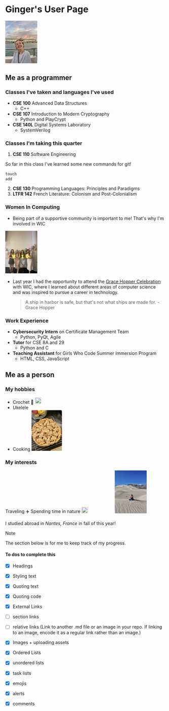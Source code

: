 # Ginger's User Page
<img src="/assets/g4smith.jpg" width=20% height=20%>

## Me as a programmer

### Classes I've taken and languages I've used
- **CSE 100** Advanced Data Structures
  - C++
- **CSE 107** Introduction to Modern Cryptography
  - Python and PlayCrypt
- **CSE 140L** Digital Systems Laboratory
  - SystemVerilog

### Classes I'm taking this quarter
1. **CSE 110** Software Engineering

So far in this class I've learned some new commands for git!
```
touch
add
```

2. **CSE 130** Programming Languages: Principles and Paradigms
3. **LTFR 142** French Literature: Colonism and Post-Colonialism


### Women In Computing
- Being part of a supportive community is important to me! That's why I'm involved in WIC
<img src="/assets/wicbanq.jpg" alt="Four girls in dresses standing in front of balloons holding letters that spell out WIC" width=20% height=20%>

- Last year I had the opportunity to attend the [Grace Hopper Celebration](https://ghc.anitab.org) with WIC, where I learned about different areas of computer science and was inspired to pursue a career in technology.

  > A ship in harbor is safe, but that's not what ships are made for. -Grace Hopper


### Work Experience
- **Cybersecurity Intern** on Certificate Management Team
  - Python, PyQt, Agile
- **Tutor** for CSE 8A and 29
  - Python and C
- **Teaching Assistant** for Girls Who Code Summer Immersion Program
  - HTML, CSS, JavaScript


## Me as a person
### My hobbies
- Crochet 🧶 <img src="/assets/crochet.jpg" width=20% height=20%>
- Ukelele
- Cooking <img src="/assets/pie2.jpg" width=20% height=20%>

### My interests
Traveling ✈️
Spending time in nature <img src="/assets/surfboards.jpg" width=20% height=20%> <img src="/assets/dunes.jpg" width=20% height=20%>

I studied abroad in *Nantes, France* in fall of this year!

<!-- Other method to insert an image: ![A picture of me!](/assets/g4smith.jpg) -->

> [!NOTE]
> The section below is for me to keep track of my progress.

#### To dos to complete this
- [x] Headings
- [x] Styling text
- [x] Quoting text
- [x] Quoting code
- [x] External Links
- [ ] section links
- [ ] relative links (Link to another .md file or an image in your repo. If linking to an image, encode it as a regular link rather than an image.)
- [x] Images + uploading assets
- [x] Ordered Lists
- [x] unordered lists
- [x] task lists
- [x] emojis
- [x] alerts
- [x] comments

      

